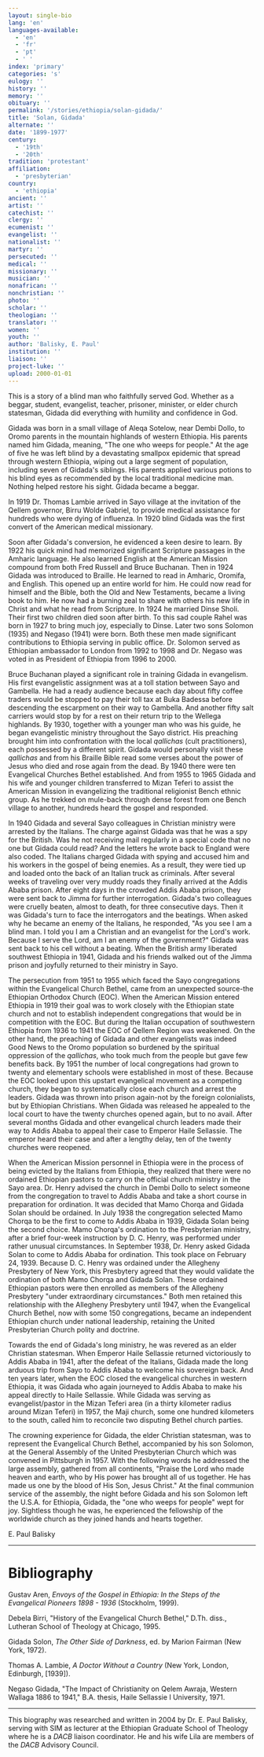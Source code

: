 ```yaml
---
layout: single-bio
lang: 'en'
languages-available:
  - 'en'
  - 'fr'
  - 'pt'
  - ' '
index: 'primary'
categories: 's'
eulogy: ''
history: ''
memory: ''
obituary: ''
permalink: '/stories/ethiopia/solan-gidada/'
title: 'Solan, Gidada'
alternate: ''
date: '1899-1977'
century:
  - '19th'
  - '20th'
tradition: 'protestant'
affiliation:
  - 'presbyterian'
country:
  - 'ethiopia'
ancient: ''
artist: ''
catechist: ''
clergy: ''
ecumenist: ''
evangelist: ''
nationalist: ''
martyr: ''
persecuted: ''
medical: ''
missionary: ''
musician: ''
nonafrican: ''
nonchristian: ''
photo: ''
scholar: ''
theologian: ''
translator: ''
women: ''
youth: ''
author: 'Balisky, E. Paul'
institution: ''
liaison: ''
project-luke: ''
upload: 2000-01-01
---
```



This is a story of a blind man who faithfully served God.  Whether as a beggar, student, evangelist, teacher, prisoner, minister, or elder church statesman, Gidada did everything with humility and confidence in God.

Gidada was born in a small village of Aleqa Sotelow, near Dembi Dollo, to Oromo parents in the mountain highlands of western Ethiopia.  His parents named him Gidada, meaning, "The one who weeps for people."  At the age of five he was left blind by a devastating smallpox epidemic that spread through western Ethiopia, wiping out a large segment of population, including seven of Gidada's siblings.  His parents applied various potions to his blind eyes as recommended by the local traditional medicine man.  Nothing helped restore his sight.  Gidada became a beggar.

In 1919 Dr. Thomas Lambie arrived in Sayo village at the invitation of the Qellem governor, Birru Wolde Gabriel, to provide medical assistance for hundreds who were dying of influenza.  In 1920 blind Gidada was the first convert of the American medical missionary.

Soon after Gidada's conversion, he evidenced a keen desire to learn.  By 1922 his quick mind had memorized significant Scripture passages in the Amharic language.  He also learned English at the American Mission compound from both Fred Russell and Bruce Buchanan.   Then in 1924 Gidada was introduced to Braille.  He learned to read in Amharic, Oromifa, and English.  This opened up an entire world for him.  He could now read for himself and the Bible, both the Old and New Testaments,  became a living book to him. He now had a burning zeal to share with others his new life in Christ and what he read from Scripture.  In 1924 he married Dinse Sholi.  Their first two children died soon after birth.  To this sad couple Rahel was born in 1927 to bring much joy, especially to Dinse.  Later two sons Solomon (1935) and Negaso (1941) were born.  Both these men made significant contributions to Ethiopia serving in public office.  Dr. Solomon served as Ethiopian ambassador to London from 1992 to 1998 and Dr. Negaso was voted in as President of Ethiopia from 1996 to 2000.

Bruce Buchanan played a significant role in training Gidada in evangelism.  His first evangelistic assignment was at a toll station between Sayo and Gambella.  He had a ready audience because each day about fifty coffee traders would be stopped to pay their toll tax at Buka Badessa before descending the escarpment on their way to Gambella.  And another fifty salt carriers would stop by for a rest on their return trip to the Wellega highlands.  By 1930, together with a younger man who was his guide, he began evangelistic ministry throughout the Sayo district.  His preaching brought him into confrontation with the local *qallichas* (cult practitioners), each possessed by a different spirit.  Gidada would personally visit these *qallichas* and from his Braille Bible read some verses about the power of Jesus who died and rose again from the dead.  By 1940 there were ten Evangelical Churches Bethel established.  And from 1955 to 1965 Gidada and his wife and younger children transferred to Mizan Teferi to assist the American Mission in evangelizing the traditional religionist Bench ethnic group.  As he trekked on mule-back through dense forest from one Bench village to another, hundreds heard the gospel and responded.

In 1940 Gidada and several Sayo colleagues in Christian ministry were arrested by the Italians.  The charge against Gidada was that he was a spy for the British.  Was he not receiving mail regularly in a special code that no one but Gidada could read?  And the letters he wrote back to England were also coded.  The Italians charged Gidada with spying and accused him and his workers in the gospel of being enemies.  As a result, they were tied up and loaded onto the back of an Italian truck as criminals.  After several weeks of traveling over very muddy roads they finally arrived at the Addis Ababa prison.  After eight days in the crowded Addis Ababa prison, they were sent back to Jimma for further interrogation.  Gidada's two colleagues were cruelly beaten, almost to death, for three consecutive days. Then it was Gidada's turn to face the interrogators and the beatings.  When asked why he became an enemy of the Italians, he responded, "As you see I am a blind man. I told you I am a Christian and an evangelist for the Lord's work.  Because I serve the Lord, am I an enemy of the government?"  Gidada was sent back to his cell without a beating.  When the British army liberated southwest Ethiopia in 1941, Gidada and his friends walked out of the Jimma prison and joyfully returned to their ministry in Sayo.

The persecution from 1951 to 1955 which faced the Sayo congregations within the Evangelical Church Bethel, came from an unexpected source-the Ethiopian Orthodox Church (EOC).  When the American Mission entered Ethiopia in 1919 their goal was to work closely with the Ethiopian state church and not to establish independent congregations that would be in competition with the EOC.  But during the Italian occupation of southwestern Ethiopia from 1936 to 1941 the EOC of Qellem Region was weakened.  On the other hand, the preaching of Gidada and other evangelists was indeed Good News to the Oromo population so burdened by the spiritual oppression of the *qallichas*, who took much from the people but gave few benefits back.  By 1951 the number of local congregations had grown to twenty and elementary schools were established in most of these.  Because the EOC looked upon this upstart evangelical movement as a competing church, they began to systematically close each church and arrest the leaders.  Gidada was thrown into prison again-not by the foreign colonialists, but by Ethiopian Christians.  When Gidada was released he appealed to the local court to have the twenty churches opened again, but to no avail.  After several months Gidada and other evangelical church leaders made their way to Addis Ababa to appeal their case to Emperor Haile Sellassie.  The emperor heard their case and after a lengthy delay, ten of the twenty churches were reopened.

When the American Mission personnel in Ethiopia were in the process of being evicted by the Italians from Ethiopia, they realized that there were no ordained Ethiopian pastors to carry on the official church ministry in the Sayo area. Dr. Henry advised the church in Dembi Dollo to select someone from the congregation to travel to Addis Ababa and take a short course in preparation for ordination. It was decided that Mamo Chorqa and Gidada Solan should be ordained.  In July 1938 the congregation selected Mamo Chorqa to be the first to come to Addis Ababa in 1939, Gidada Solan being the second choice.  Mamo Chorqa's ordination to the Presbyterian ministry, after a brief four-week instruction by D. C. Henry, was performed under rather unusual circumstances. In September 1938, Dr. Henry asked Gidada Solan to come to Addis Ababa for ordination. This took place on February 24, 1939.  Because D. C. Henry was ordained under the Allegheny Presbytery of New York, this Presbytery agreed that they would validate the ordination of both Mamo Chorqa and Gidada Solan. These ordained Ethiopian pastors were then enrolled as members of the Allegheny Presbytery "under extraordinary circumstances."  Both men retained this relationship with the Allegheny Presbytery until 1947, when the Evangelical Church Bethel, now with some 150 congregations, became an independent Ethiopian church under national leadership, retaining the United Presbyterian Church polity and doctrine.

Towards the end of Gidada's long ministry, he was revered as an elder Christian statesman.  When Emperor Haile Sellassie returned victoriously to Addis Ababa in 1941, after the defeat of the Italians, Gidada made the long arduous trip from Sayo to Addis Ababa to welcome his sovereign back.  And ten years later, when the EOC closed the evangelical churches in western Ethiopia, it was Gidada who again journeyed to Addis Ababa to make his appeal directly to Haile Sellassie.  While Gidada was serving as evangelist/pastor in the Mizan Teferi area (in a thirty kilometer radius around Mizan Teferi) in 1957, the Maji church, some one hundred kilometers to the south, called him to reconcile two disputing Bethel church parties.

The crowning experience for Gidada, the elder Christian statesman, was to represent the Evangelical Church Bethel, accompanied by his son Solomon, at the General Assembly of the United Presbyterian Church which was convened in Pittsburgh in 1957.  With the following words he addressed the large assembly, gathered from all continents, "Praise the Lord who made heaven and earth, who by His power has brought all of us together.  He has made us one by the blood of His Son, Jesus Christ."  At the final communion service of the assembly, the night before Gidada and his son Solomon left the U.S.A. for Ethiopia, Gidada, the "one who weeps for people" wept for joy.  Sightless though he was, he experienced the fellowship of the worldwide church as they joined hands and hearts together.

E. Paul Balisky

---

# Bibliography

Gustav Aren, *Envoys of the Gospel in Ethiopia: In the Steps of the Evangelical Pioneers 1898 - 1936*  (Stockholm, 1999).

Debela Birri, "History of the Evangelical Church Bethel," D.Th. diss., Lutheran School of Theology at Chicago, 1995.

Gidada Solon, *The Other Side of Darkness*, ed. by Marion Fairman (New York, 1972).

Thomas A. Lambie, *A Doctor Without a Country*  (New York, London, Edinburgh, [1939]).

Negaso Gidada, "The Impact of Christianity on Qelem Awraja, Western Wallaga 1886 to 1941," B.A. thesis, Haile Sellassie I University, 1971.

---

This biography was researched and written in 2004 by Dr. E. Paul Balisky, serving with SIM as  lecturer at the Ethiopian Graduate School of Theology where he is a *DACB* liaison coordinator.  He and his wife Lila are members of the *DACB* Advisory Council.